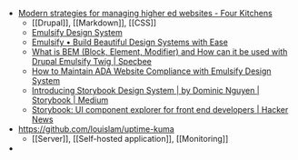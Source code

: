 - [Modern strategies for managing higher ed websites - Four Kitchens](https://www.fourkitchens.com/blog/digital-strategy/higher-ed-website-management-modern-strategies/)
	- [[Drupal]], [[Markdown]], [[CSS]]
	- [Emulsify Design System](https://github.com/emulsify-ds)
	- [Emulsify • Build Beautiful Design Systems with Ease](https://www.emulsify.info/)
	- [What is BEM (Block, Element, Modifier) and How can it be used with Drupal Emulsify Twig | Specbee](https://www.specbee.com/blogs/bem-block-element-modifier-with-drupal-emulsify-twig)
	- [How to Maintain ADA Website Compliance with Emulsify Design System](https://www.fourkitchens.com/blog/design-ux/emulsify-website-ada-accessibility-guidelines/)
	- [Introducing Storybook Design System | by Dominic Nguyen | Storybook | Medium](https://medium.com/storybookjs/introducing-storybook-design-system-23fd9b1ac3c0)
	- [Storybook: UI component explorer for front end developers | Hacker News](https://news.ycombinator.com/item?id=28493328)
- https://github.com/louislam/uptime-kuma
	- [[Server]], [[Self-hosted application]], [[Monitoring]]
-